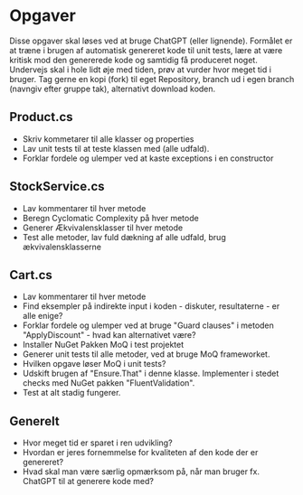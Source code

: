 ﻿# Opgaver
Disse opgaver skal løses ved at bruge ChatGPT (eller lignende). Formålet er at træne i brugen af automatisk genereret kode til unit tests, lære at være kritisk mod den genererede kode og samtidig få produceret noget. Undervejs skal i hole lidt øje med tiden, prøv at vurder hvor meget tid i bruger. Tag gerne en kopi (fork) til eget Repository, branch ud i egen branch (navngiv efter gruppe tak), alternativt download koden.

## Product.cs
* Skriv kommetarer til alle klasser og properties
* Lav unit tests til at teste klassen med (alle udfald).
* Forklar fordele og ulemper ved at kaste exceptions i en constructor

## StockService.cs
* Lav kommentarer til hver metode
* Beregn Cyclomatic Complexity på hver metode
* Generer Ækvivalensklasser til hver metode
* Test alle metoder, lav fuld dækning af alle udfald, brug ækvivalensklasserne


## Cart.cs
* Lav kommentarer til hver metode
* Find eksempler på indirekte input i koden - diskuter, resultaterne - er alle enige?
* Forklar fordele og ulemper ved at bruge "Guard clauses" i metoden "ApplyDiscount" - hvad kan alternativet være?
* Installer NuGet Pakken MoQ i test projektet
* Generer unit tests til alle metoder, ved at bruge MoQ frameworket.
* Hvilken opgave løser MoQ i unit tests?
* Udskift brugen af "Ensure.That" i denne klasse. Implementer i stedet checks med NuGet pakken "FluentValidation".
* Test at alt stadig fungerer.

## Generelt
* Hvor meget tid er sparet i ren udvikling?
* Hvordan er jeres fornemmelse for kvaliteten af den kode der er genereret?
* Hvad skal man være særlig opmærksom på, når man bruger fx. ChatGPT til at generere kode med?
